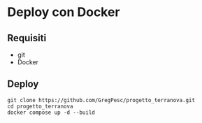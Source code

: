 # Deploy con Docker

## Requisiti

- git
- Docker

## Deploy

```
git clone https://github.com/GregPesc/progetto_terranova.git
cd progetto_terranova
docker compose up -d --build
```
